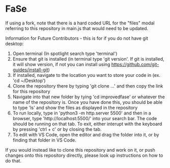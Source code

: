 # FaSe

If using a fork, note that there is a hard coded URL for the "files" modal referring to this repository in main.js that would need to be updated.

Information for Future Contributors - this is for if you do not have git desktop:

1. Open terminal (In spotlight search type 'terminal')
2. Ensure that git is installed (in terminal type 'git version'. If git is installed, it will show version, if not you can install using https://github.com/git-guides/install-git)
3. If installed, navigate to the location you want to store your code in (ex. 'cd ~/Desktop')
4. Clone the repository there by typing 'git clone ...' and then copy the link for this repository
5. Navigate into that new folder by tying 'cd improvedfase' or whatever the name of the repository is.  Once you have done this, you should be able to type 'ls' and show the files as displayed in the repository
6. To run locally, type in 'python3 -m http.server 5500' and then in a browser, type 'http://localhost:5500/' into your search bar. The code should be running on that tab.  To exit, either interupt with the keyboard by pressing 'ctrl + c' or by closing the tab.
7. To edit with VS Code, open the editor and drag the folder into it, or by finding that folder in VS Code.

If you would instead like to clone this repository and work on it, or push changes onto this repository directly, please look up instructions on how to do that.
